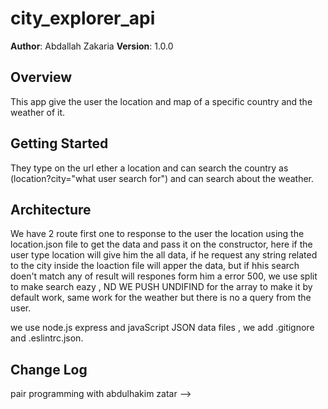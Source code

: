 # city_explorer_api


**Author**: Abdallah Zakaria
**Version**: 1.0.0 

## Overview
<!-- Provide a high level overview of what this application is and why you are building it, beyond the fact that it's an assignment for this class. (i.e. What's your problem domain?) -->
This app give the user the location and map of a specific country and the weather of it.

## Getting Started
<!-- What are the steps that a user must take in order to build this app on their own machine and get it running? -->
They type on the url ether a location and can search the country as (location?city="what user search for") and can search about the weather.

## Architecture
<!-- Provide a detailed description of the application design. What technologies (languages, libraries, etc) you're using, and any other relevant design information. -->

We have 2 route first one to response to the user the location using the location.json file to get the data and pass it on the constructor, here if the user type location will give him the all data, if he request any string related to the city inside the loaction file will apper the data, but if hhis search doen't match any of result will respones form him a error 500, we use split to make search eazy , ND WE PUSH UNDIFIND for the array to make it by default work,
same work for the weather but there is no a query from the user. 

we use node.js express and javaScript JSON data files , we add .gitignore and .eslintrc.json.


## Change Log
<!-- Use this area to document the iterative changes made to your application as each feature is successfully implemented. Use time stamps. Here's an examples:

01-01-2001 4:59pm - Application now has a fully-functional express server, with a GET route for the location resource.

## Credits and Collaborations
<!-- Give credit (and a link) to other people or resources that helped you build this application. -->
pair programming with abdulhakim zatar
-->

